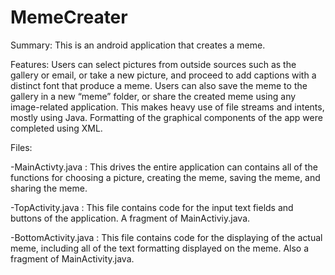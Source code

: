 # MemeCreater

Summary:
This is an android application that creates a meme.

Features:
Users can select pictures from outside sources such as the gallery or email, or take a new picture, and proceed to add captions with a distinct font that produce a meme. Users can also save the meme to the gallery in a new “meme” folder, or share the created meme using any image-related application. This makes heavy use of file streams and intents, mostly using Java. Formatting of the graphical components of the app were completed using XML.
 
Files:

-MainActivty.java : This drives the entire application can contains all of the functions for choosing a picture, creating the meme, saving the meme, and sharing the meme.

-TopActivity.java : This file contains code for the input text fields and buttons of the application. A fragment of MainActiviy.java.

-BottomActivity.java : This file contains code for the displaying of the actual meme, including all of the text formatting displayed on the  meme. Also a fragment of MainActivity.java.
